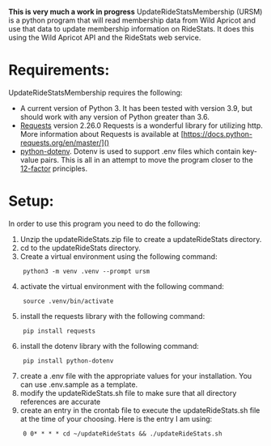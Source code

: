 

**This is very much a work in progress**
UpdateRideStatsMembership (URSM) is a python program that will read membership data from Wild Apricot and use that data to update membership information on RideStats.  It does this using the Wild Apricot API and the RideStats web service.  

# Requirements:

UpdateRideStatsMembership requires the following:
- A current version of Python 3.  It has been tested with version 3.9, but should work with any version of Python greater than 3.6.
- [Requests](https://docs.python-requests.org/en/master/) version 2.26.0 Requests is a wonderful library for utilizing http.  More information about Requests is available at [https://docs.python-requests.org/en/master/]()
- [python-dotenv](https://github.com/theskumar/python-dotenv).  Dotenv is used to support .env files which contain key-value pairs.  This is all in an attempt to move the program closer to the [12-factor]( https://12factor.net) principles.  

# Setup:

In order to use this program you need to do the following:

1.  Unzip the updateRideStats.zip file to create a updateRideStats directory. 
2.  cd to the updateRideStats directory.
3.  Create a virtual environment using the following command:
```
	python3 -m venv .venv --prompt ursm

```

4. activate the virtual environment with the following command:
```
	source .venv/bin/activate
```
5. install the requests library with the following command:
	
```
	pip install requests
```

6. install the dotenv library with the following command:
```
	pip install python-dotenv
```

7. create a .env file with the appropriate values for your installation.  You can use .env.sample as a template. 
8. modify the updateRideStats.sh file to make sure that all directory references are accurate
9. create an entry in the crontab file to execute the updateRideStats.sh file at the time of your choosing.  Here is the entry I am using:
```
	0 0* * * * cd ~/updateRideStats && ./updateRideStats.sh
```

